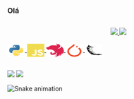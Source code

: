 ### Olá
##
<div align="center">
  <a href="https://github.com/joaomxm">
    <img height="180em" src="https://github-readme-stats.vercel.app/api?username=joaomxm&show_icons=true&theme=github_dark&count_private=true"/>
  <img height="180em" src="https://github-readme-stats.vercel.app/api/top-langs/?username=joaomxm&layout=compact&langs_count=7&theme=github_dark"/>
</div>
  
  <div style="display: inline_block"><br>
  <img align="center" alt="Jmxm-Python" height="30" width="40" src="https://raw.githubusercontent.com/devicons/devicon/master/icons/python/python-original.svg">
  <img align="center" alt="Jmxm-Js" height="30" width="40" src="https://raw.githubusercontent.com/devicons/devicon/master/icons/javascript/javascript-plain.svg">
  
  <img align="center" alt="Jmxm-Nest" height="30" width="40" src="https://github.com/devicons/devicon/blob/master/icons/nestjs/nestjs-original.svg">
  <img align="center" alt="Jmxm-Pytorch" height="30" width="40" src="https://github.com/devicons/devicon/blob/master/icons/pytorch/pytorch-original.svg">
  <img align="center" alt="Jmxm-Flask" height="30" width="40" src="https://github.com/devicons/devicon/blob/master/icons/flask/flask-original.svg">
    
    
  ##
    
<div> 
  <a href="https://www.linkedin.com/in/joao-vitor-maximo/" target="_blank"><img src="https://img.shields.io/badge/-LinkedIn-%230077B5?style=for-the-badge&logo=linkedin&logoColor=white" target="_blank"></a> 
  <a href="https://medium.com/@joaovmaximo" target="_blank"><img src="https://img.shields.io/badge/Medium-12100E?style=for-the-badge&logo=medium&logoColor=white" target="_blank"></a> 
 
![Snake animation](https://github.com/joaomxm/joaomxm/blob/output/github-contribution-grid-snake.svg)
 
</div>

